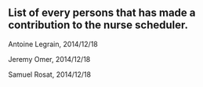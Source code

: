 List of every persons that has made a contribution  to the nurse scheduler.
--------------------------------------------------------------------------------

Antoine Legrain, 2014/12/18

Jeremy Omer, 2014/12/18

Samuel Rosat, 2014/12/18
